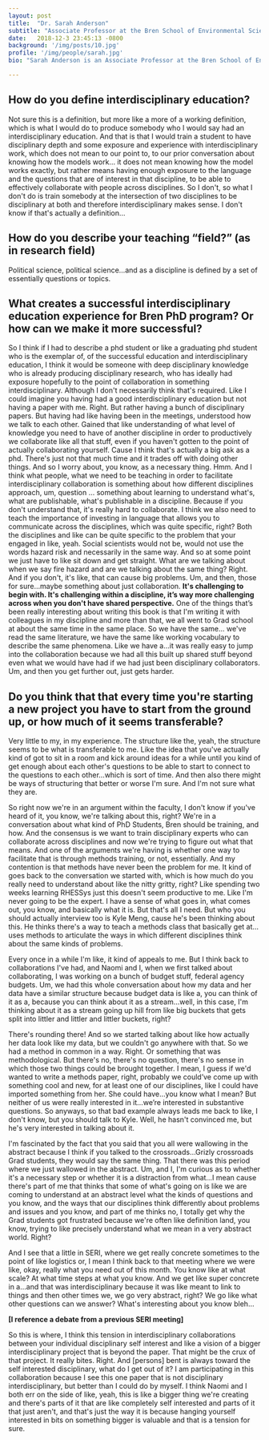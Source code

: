 ```yaml
---
layout: post
title:  "Dr. Sarah Anderson"
subtitle: "Associate Professor at the Bren School of Environmental Science at UCSB"
date:   2018-12-3 23:45:13 -0800
background: '/img/posts/10.jpg'
profile: '/img/people/sarah.jpg'
bio: "Sarah Anderson is an Associate Professor at the Bren School of Environmental Science & Management at the University of California, Santa Barbara. She has three main research agendas: 1) the role of political parties in influencing policy outcomes; 2) the effect of bureaucratic delegation on policy implementation; and 3) the mobilization of the public for environmental action. Her current research focuses on how the public drives agencies’ wildfire prevention and why legislators don’t compromise. She believes deep disciplinary knowledge and exposure to other disciplines are keys to fostering interdisciplinary experience for her students. She is a member of the Grizzly Group, and interdisciplinary project researching grizzly bear reintroduction to California."

---
```




## How do you define interdisciplinary education?

Not sure this is a definition, but more like a more of a working definition, which is what I would do to produce somebody who I would say had an interdisciplinary education. And that is that I would train a student to have disciplinary depth and some exposure and experience with interdisciplinary work, which does not mean to our point to, to our prior conversation about knowing how the models work… it does not mean knowing how the model works exactly, but rather means having enough exposure to the language and the questions that are of interest in that discipline, to be able to effectively collaborate with people across disciplines. So I don't, so what I don't do is train somebody at the intersection of two disciplines to be disciplinary at both and therefore interdisciplinary makes sense. I don't know if that's actually a definition…

## How do you describe your teaching “field?” (as in research field)

Political science, political science…and as a discipline is defined by a set of essentially questions or topics.

## What creates a successful interdisciplinary education experience for Bren PhD program? Or how can we make it more successful?
 
 So I think if I had to describe a phd student or like a graduating phd student who is the exemplar of, of the successful education and interdisciplinary education, I think it would be someone with deep disciplinary knowledge who is already producing disciplinary research, who has ideally had exposure hopefully to the point of collaboration in something interdisciplinary. Although I don't necessarily think that's required. Like I could imagine you having had a good interdisciplinary education but not having a paper with me. Right. But rather having a bunch of disciplinary papers. But having had like having been in the meetings, understood how we talk to each other. Gained that like understanding of what level of knowledge you need to have of another discipline in order to productively we collaborate like all that stuff, even if you haven't gotten to the point of actually collaborating yourself. Cause I think that's actually a big ask as a phd. There's just not that much time and it trades off with doing other things. And so I worry about, you know, as a necessary thing. Hmm. And I think what people, what we need to be teaching in order to facilitate interdisciplinary collaboration is something about how different disciplines approach, um, question … something about learning to understand what's, what are publishable, what's publishable in a discipline. Because if you don't understand that, it's really hard to collaborate. I think we also need to teach the importance of investing in language that allows you to communicate across the disciplines, which was quite specific, right? Both the disciplines and like can be quite specific to the problem that your engaged in like, yeah. Social scientists would not be, would not use the words hazard risk and necessarily in the same way. And so at some point we just have to like sit down and get straight. What are we talking about when we say fire hazard and are we talking about the same thing? Right. And if you don't, it's like, that can cause big problems. Um, and then, those for sure…maybe something about just collaboration.
 **It's challenging to begin with. It's challenging within a discipline, it’s way more challenging across when you don't have shared perspective.** One of the things that’s been really interesting about writing this book is that I'm writing it with colleagues in my discipline and more than that, we all went to Grad school at about the same time in the same place. So we have the same… we've read the same literature, we have the same like working vocabulary to describe the same phenomena. Like we have a…it was really easy to jump into the collaboration because we had all this built up shared stuff beyond even what we would have had if we had just been disciplinary collaborators. Um, and then you get further out, just gets harder.

## Do you think that that every time you're starting a new project you have to start from the ground up, or how much of it seems transferable?

Very little to my, in my experience. The structure like the, yeah, the structure seems to be what is transferable to me. Like the idea that you've actually kind of got to sit in a room and kick around ideas for a while until you kind of get enough about each other's questions to be able to start to connect to the questions to each other…which is sort of time. And then also there might be ways of structuring that better or worse I'm sure. And I'm not sure what they are.
 
So right now we're in an argument within the faculty, I don't know if you've heard of it, you know, we're talking about this, right? We're in a conversation about what kind of PhD Students, Bren should be training, and how. And the consensus is we want to train disciplinary experts who can collaborate across disciplines and now we're trying to figure out what that means. And one of the arguments we're having is whether one way to facilitate that is through methods training, or not, essentially. And my contention is that methods have never been the problem for me. It kind of goes back to the conversation we started with, which is how much do you really need to understand about like the nitty gritty, right? Like spending two weeks learning RHESSys just this doesn't seem productive to me. Like I'm never going to be the expert. I have a sense of what goes in, what comes out, you know, and basically what it is. But that's all I need. But who you should actually interview too is Kyle Meng, cause he's been thinking about this. He thinks there's a way to teach a methods class that basically get at…uses methods to articulate the ways in which different disciplines think about the same kinds of problems.
  
Every once in a while I'm like, it kind of appeals to me. But I think back to collaborations I've had, and Naomi and I, when we first talked about collaborating, I was working on a bunch of budget stuff, federal agency budgets. Um, we had this whole conversation about how my data and her data have a similar structure because budget data is like a, you can think of it as a, because you can think about it as a stream…well, in this case, I'm thinking about it as a stream going up hill from like big buckets that gets split into littler and littler and littler buckets, right?

There's rounding there! And so we started talking about like how actually her data look like my data, but we couldn't go anywhere with that. So we had a method in common in a way. Right. Or something that was methodological. But there's no, there's no question, there's no sense in which those two things could be brought together. I mean, I guess if we'd wanted to write a methods paper, right, probably we could’ve come up with something cool and new, for at least one of our disciplines, like I could have imported something from her. She could have…you know what I mean? But neither of us were really interested in it…we’re interested in substantive questions. So anyways, so that bad example always leads me back to like, I don't know, but you should talk to Kyle. Well, he hasn't convinced me, but he's very interested in talking about it.
  
I'm fascinated by the fact that you said that you all were wallowing in the abstract because I think if you talked to the crossroads…Grizly crossroads Grad students, they would say the same thing. That there was this period where we just wallowed in the abstract. Um, and I, I'm curious as to whether it's a necessary step or whether it is a distraction from what…I mean cause there's part of me that thinks that some of what's going on is like we are coming to understand at an abstract level what the kinds of questions and you know, and the ways that our disciplines think differently about problems and issues and you know, and part of me thinks no, I totally get why the Grad students got frustrated because we're often like definition land, you know, trying to like precisely understand what we mean in a very abstract world. Right?

And I see that a little in SERI, where we get really concrete sometimes to the point of like logistics or, I mean I think back to that meeting where we were like, okay, really what you need out of this month. You know like at what scale? At what time steps at what you know. And we get like super concrete in a…and that was interdisciplinary because it was like meant to link to things and then other times we, we go very abstract, right? We go like what other questions can we answer? What's interesting about you know bleh…
 
**[I reference a debate from a previous SERI meeting]**
 
So this is where, I think this tension in interdisciplinary collaborations between your individual disciplinary self interest and like a vision of a bigger interdisciplinary project that is beyond the paper. That might be the crux of that project. It really bites. Right. And [persons] bent is always toward the self interested disciplinary, what do I get out of it? I am participating in this collaboration because I see this one paper that is not disciplinary interdisciplinary, but better than I could do by myself. I think Naomi and I both err on the side of like, yeah, this is like a bigger thing we're creating and there's parts of it that are like completely self interested and parts of it that just aren't, and that's just the way it is because hanging yourself interested in bits on something bigger is valuable and that is a tension for sure.
 

